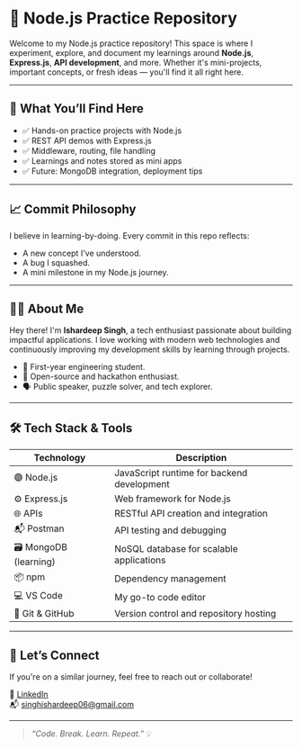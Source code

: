 # 🚀 Node.js Practice Repository

Welcome to my Node.js practice repository! This space is where I experiment, explore, and document my learnings around **Node.js**, **Express.js**, **API development**, and more. Whether it's mini-projects, important concepts, or fresh ideas — you'll find it all right here.


---

## 📂 What You’ll Find Here

- ✅ Hands-on practice projects with Node.js
- ✅ REST API demos with Express.js
- ✅ Middleware, routing, file handling
- ✅ Learnings and notes stored as mini apps
- ✅ Future: MongoDB integration, deployment tips

---

## 📈 Commit Philosophy

I believe in learning-by-doing. Every commit in this repo reflects:

- A new concept I've understood.
- A bug I squashed.
- A mini milestone in my Node.js journey.

---

## 🧑‍💻 About Me

Hey there! I'm **Ishardeep Singh**, a tech enthusiast passionate about building impactful applications. I love working with modern web technologies and continuously improving my development skills by learning through projects.

- 🏫 First-year engineering student.
- 🎯 Open-source and hackathon enthusiast.
- 🗣 Public speaker, puzzle solver, and tech explorer.

---

## 🛠️ Tech Stack & Tools

| Technology | Description |
|------------|-------------|
| 🟢 Node.js | JavaScript runtime for backend development |
| ⚙️ Express.js | Web framework for Node.js |
| 🌐 APIs | RESTful API creation and integration |
| 📬 Postman | API testing and debugging |
| 🗃️ MongoDB (learning) | NoSQL database for scalable applications |
| 📦 npm | Dependency management |
| 💻 VS Code | My go-to code editor |
| 🔄 Git & GitHub | Version control and repository hosting |

---

## 🤝 Let’s Connect

If you're on a similar journey, feel free to reach out or collaborate!

🔗 [LinkedIn](https://www.linkedin.com/in/ishardeep-singh-743789311/)  
📬 singhishardeep06@gmail.com

---

> _“Code. Break. Learn. Repeat.”_ 💡
